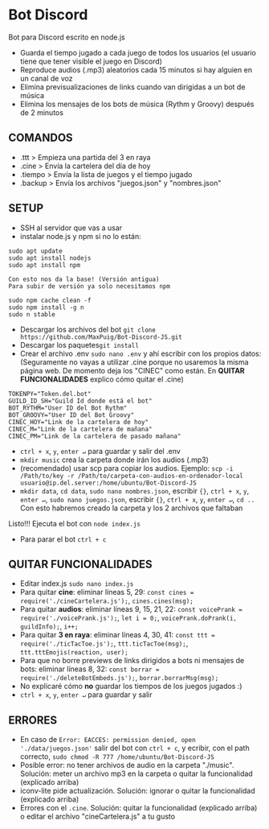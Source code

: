 # Bot Discord
Bot para Discord escrito en node.js
- Guarda el tiempo jugado a cada juego de todos los usuarios (el usuario tiene que tener visible el juego en Discord)
- Reproduce audios (.mp3) aleatorios cada 15 minutos si hay alguien en un canal de voz
- Elimina previsualizaciones de links cuando van dirigidas a un bot de música
- Elimina los mensajes de los bots de música (Rythm y Groovy) después de 2 minutos

## COMANDOS
- .ttt    > Empieza una partida del 3 en raya
- .cine   > Envía la cartelera del día de hoy
- .tiempo > Envía la lista de juegos y el tiempo jugado
- .backup > Envía los archivos "juegos.json" y "nombres.json"

## SETUP
- SSH al servidor que vas a usar
- instalar node.js y npm si no lo están:
```
sudo apt update
sudo apt install nodejs
sudo apt install npm

Con esto nos da la base! (Versión antigua)
Para subir de versión ya solo necesitamos npm

sudo npm cache clean -f
sudo npm install -g n
sudo n stable
```
- Descargar los archivos del bot ```git clone https://github.com/MaxPuig/Bot-Discord-JS.git```
- Descargar los paquetes```git install```
- Crear el archivo .env ```sudo nano .env``` y ahí escribir con los propios datos:
(Seguramente no vayas a utilizar .cine porque no usaremos la misma página web. De momento deja los "CINEC" como están. En **QUITAR FUNCIONALIDADES** explico cómo quitar el .cine)
```
TOKENPY="Token.del.bot"
GUILD_ID_SH="Guild Id donde está el bot"
BOT_RYTHM="User ID del Bot Rythm"
BOT_GROOVY="User ID del Bot Groovy"
CINEC_HOY="Link de la cartelera de hoy"
CINEC_M="Link de la cartelera de mañana"
CINEC_PM="Link de la cartelera de pasado mañana"
```
- ```ctrl + x```, ```y```, ```enter ↵``` para guardar y salir del .env
- ```mkdir music``` crea la carpeta donde irán los audios (.mp3)
- (recomendado) usar scp para copiar los audios. Ejemplo: ```scp -i /Path/to/key -r /Path/to/carpeta-con-audios-en-ordenador-local usuario@ip.del.server:/home/ubuntu/Bot-Discord-JS```
- ```mkdir data```, ```cd data```, ```sudo nano nombres.json```, escribir ```{}```, ```ctrl + x```, ```y```, ```enter ↵```, ```sudo nano juegos.json```, escribir ```{}```, ```ctrl + x```, ```y```, ```enter ↵```, ```cd ..``` Con esto habremos creado la carpeta y los 2 archivos que faltaban

Listo!!! Ejecuta el bot con ```node index.js```
- Para parar el bot ```ctrl + c```

## QUITAR FUNCIONALIDADES
- Editar index.js ```sudo nano index.js```
- Para quitar **cine**: eliminar líneas 5, 29: ```const cines = require('./cineCartelera.js');```, ```cines.cines(msg);```
- Para quitar **audios**: eliminar líneas 9, 15, 21, 22: ```const voicePrank = require('./voicePrank.js');```, ```let i = 0;```, ```voicePrank.doPrank(i, guildInfo);```, ```i++;```
- Para quitar **3 en raya**: eliminar líneas 4, 30, 41: ```const ttt = require('./ticTacToe.js');```, ```ttt.ticTacToe(msg);```, ```ttt.tttEmojis(reaction, user);```
- Para que no borre previews de links dirigidos a bots ni mensajes de bots: eliminar líneas 8, 32: ```const borrar = require('./deleteBotEmbeds.js');```, ```borrar.borrarMsg(msg);```
- No explicaré cómo **no** guardar los tiempos de los juegos jugados :)
- ```ctrl + x```, ```y```, ```enter ↵``` para guardar y salir

## ERRORES
- En caso de ```Error: EACCES: permission denied, open './data/juegos.json'``` salir del bot con ```ctrl + c```, y ecribir, con el path correcto, ```sudo chmod -R 777 /home/ubuntu/Bot-Discord-JS```
- Posible error: no tener archivos de audio en la carpeta "./music". Solución: meter un archivo mp3 en la carpeta o quitar la funcionalidad (explicado arriba)
- iconv-lite pide actualización. Solución: ignorar o quitar la funcionalidad (explicado arriba)
- Errores con el ```.cine```. Solución: quitar la funcionalidad (explicado arriba) o editar el archivo "cineCartelera.js" a tu gusto
